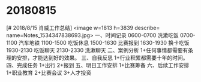 # 20180815

[# 2018/8/15 肖威工作总结]
<image w=1813 h=3839 describe= name=Notes_1534347838693.jpg>
一、时间记录
0600-0700 洗漱吃饭
0700-1100 汽车地铁
1100-1500 吃饭休息
1500-1630 比赛报到
1630-1930 换卡吃饭
1930-2130 吃饭聊天
2130-2330 洗漱聊天
二、案例分析
1+任何事情都需要有条理的安排，才能达到好的效果。
三、自我反思
1+行业积累都需要十年的时间。
四、完成任务
1+出行
2+报到
五、明日工作安排
1+比赛筹备
六、后续工作安排
1+职业教育 2+比赛会议 3+人才投资  
